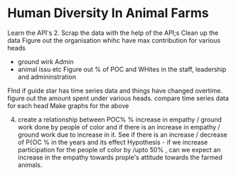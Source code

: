 # Human Diversity In Animal Farms

Learn the API's 
2. Scrap the data with the help of the API;s 
Clean up the data
Figure out the organisation whihc have max contribution for various heads
 - ground wirk 
 Admin
 - animal issu etc
 Figure out % of POC and WHites in the staff, leadership and admininstration
 
 FInd if guide star has time series data and things have changed overtime. 
 figure out the amount spent under various heads. 
 compare time series data for each head
 Make graphs for the above
 
 4. create a relationship between POC% % increase in empathy  / ground work done by people of color and if there is an increase in empathy / ground work due to increase in it. 
 See if there is an increase  / decrease of P{OC % in the years and its effect 
 Hypothesis  - if we increase participation for the people of color by /upto 50% , can we expect an increase in the empathy towards prople's attitude towards the farmed animals. 
 

